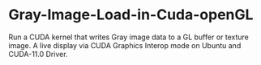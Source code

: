 # Gray-Image-Load-in-Cuda-openGL
Run a CUDA kernel that writes Gray image data to a GL buffer or texture image. A live display via CUDA Graphics Interop mode on Ubuntu and CUDA-11.0 Driver.

